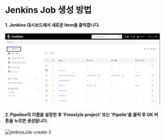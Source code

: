 # Jenkins Job 생성 방법

#### 1. Jenkins 대시보드에서 **새로운 Item**을 클릭합니다.

![test](images/test5.png)

#### 2. Pipeline의 이름을 설정한 후 'Freestyle project' 또는 'Pipelie'을 클릭 후 OK 버튼을 누르면 생성됩니다.

![jenkinsJob-create-2](/uploads/a24c937230987f4f69197eb5d4e20454/jenkinsJob-create-2.png)
